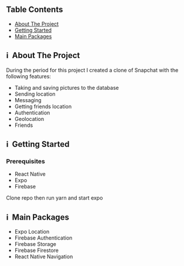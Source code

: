 ## Table Contents

*   [About The Project](https://github.com/Elijah-Harvey/SnapChat-Clone/blob/main/README.md#%E2%84%B9%EF%B8%8F-about-the-project)
*   [Getting Started](https://github.com/Elijah-Harvey/SnapChat-Clone#%E2%84%B9%EF%B8%8F-getting-started)
*   [Main Packages](https://github.com/Elijah-Harvey/SnapChat-Clone#%E2%84%B9%EF%B8%8F-main-packages)

## ℹ️  About The Project

During the period for this project I created a clone of Snapchat with the following features:

*   Taking and saving pictures to the database
*   Sending location
*   Messaging 
*   Getting friends location
*   Authentication
*   Geolocation
*   Friends

## ℹ️  Getting Started

### Prerequisites

*   React Native
*   Expo
*   Firebase

Clone repo then run yarn and start expo

## ℹ️  Main Packages

*   Expo Location
*   Firebase Authentication 
*   Firebase Storage
*   Firebase Firestore
*   React Native Navigation
